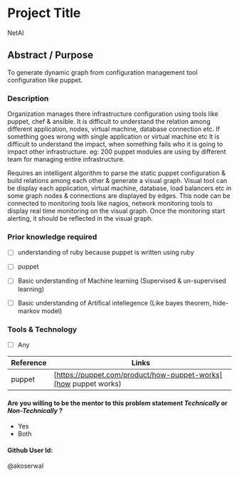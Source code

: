 # Project Title
NetAI


## Abstract / Purpose 
To generate dynamic graph from configuration management tool configuration like puppet.


### Description
Organization manages there infrastructure configuration using tools like puppet, chef & ansible. It is difficult to understand 
the relation among different application, nodes, virtual machine, database connection etc. If something goes wrong with single application or virtual machine etc
It is difficult to understand the impact, when something fails who it is going to impact other infrastructure. 
eg: 200 puppet modules are using by different team for managing entire infrastructure. 
 

Requires an intelligent algorithm to parse the static puppet configuration & build relations among each other & generate a visual graph.
Visual tool can be display each application, virtual machine, database, load balancers etc in some graph nodes & connections are displayed by edges. 
This node can be connected to monitoring tools like nagios, network monitoring tools to display real time monitoring 
on the visual graph. Once the monitoring start alerting, it should be reflected in the visual graph.



### Prior knowledge required
- [ ] understanding of ruby because puppet is written using ruby
- [ ] puppet
- [ ] Basic understanding of Machine learning (Supervised & un-supervised learning)
- [ ] Basic understanding of Artifical intellegence (Like bayes theorem, hide-markov model)
 


### Tools & Technology
- [ ] Any


Reference | Links
------ | ------
puppet | [https://puppet.com/product/how-puppet-works](how puppet works)



#### Are you willing to be the mentor to this problem statement *Technically* or *Non-Technically* ?
- Yes 
- Both



#### Github User Id:
@akoserwal
